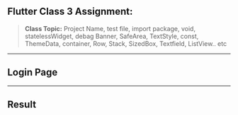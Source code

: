 ## Flutter Class 3 Assignment:

> **Class Topic:** Project Name, test file, import package, void, statelessWidget, debag Banner, SafeArea, TextStyle, const, ThemeData, container, Row, Stack, SizedBox, Textfield, ListView.. etc

---

## Login Page

---

## Result
